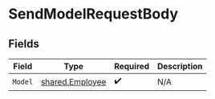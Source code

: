# SendModelRequestBody


## Fields

| Field                                                     | Type                                                      | Required                                                  | Description                                               |
| --------------------------------------------------------- | --------------------------------------------------------- | --------------------------------------------------------- | --------------------------------------------------------- |
| `Model`                                                   | [shared.Employee](../../../pkg/models/shared/employee.md) | :heavy_check_mark:                                        | N/A                                                       |